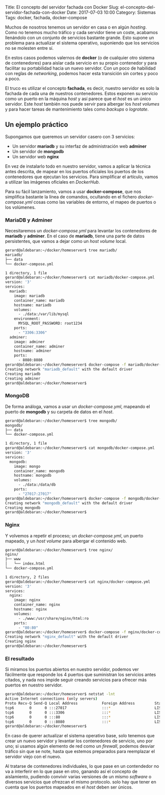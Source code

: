 Title: El concepto del servidor fachada con Docker
Slug: el-concepto-del-servidor-fachada-con-docker
Date: 2017-07-03 10:00
Category: Sistemas
Tags: docker, fachada, docker-compose



Muchos de nosotros tenemos un servidor en casa o en algún *hosting*. Como no tenemos mucho tráfico y cada servidor tiene un coste, acabamos llenándolo con un conjunto de servicios bastante grande. Esto supone un problema para actualizar el sistema operativo, suponiendo que los servicios no se molesten entre sí.

En estos casos podemos valernos de **docker** (o de cualquier otro sistema de contenedores) para aislar cada servicio en su propio contenedor y para facilitar su portabilidad hacia un nuevo servidor. Con un poco de habilidad con reglas de *networking*, podemos hacer esta transición sin cortes y poco a poco.

El truco es utilizar el concepto **fachada**, es decir, nuestro servidor es solo la fachada de cada una de nuestros contenedores. Estos exponen su servicio como un puerto en la máquina *host* y así parece que el *host* es un único servidor. Este *host* también nos puede servir para albergar los *host volumes* y para hacer tareas de mantenimiento tales como *backups* o *logrotate*.

## Un ejemplo práctico

Supongamos que queremos un servidor casero con 3 servicios:

* Un servidor **mariadb** y su interfaz de administración web **adminer**
* Un servidor de **mongodb**
* Un servidor web **nginx**

En vez de instalarlo todo en nuestro servidor, vamos a aplicar la técnica antes descrita, de mapear en los puertos oficiales los puertos de los contenedores que ejecutan los servicios. Para simplificar el artículo, vamos a utilizar las imágenes oficiales en *DockerHub*.

Para su fácil lanzamiento, vamos a usar **docker-compose**, que nos simplifica bastante la línea de comandos, ocultando en el fichero *docker-compose.yml* cosas como las variables de entorno, el mapeo de puertos o los volúmenes.

### MariaDB y Adminer

Necesitaremos un *docker-compose.yml* para levantar los contenedores de **mariadb** y **adminer**. En el caso de **mariadb**, tiene una parte de datos persistentes, que vamos a dejar como un *host volume* local.

```bash
gerard@aldebaran:~/docker/homeserver$ tree mariadb/
mariadb/
├── data
└── docker-compose.yml

1 directory, 1 file
gerard@aldebaran:~/docker/homeserver$ cat mariadb/docker-compose.yml 
version: '3'
services:
  mariadb:
    image: mariadb
    container_name: mariadb
    hostname: mariadb
    volumes:
      - ./data:/var/lib/mysql
    environment:
      MYSQL_ROOT_PASSWORD: root1234
    ports:
      - "3306:3306"
  adminer:
    image: adminer
    container_name: adminer
    hostname: adminer
    ports:
      - 8080:8080
gerard@aldebaran:~/docker/homeserver$ docker-compose -f mariadb/docker-compose.yml up -d
Creating network "mariadb_default" with the default driver
Creating mariadb
Creating adminer
gerard@aldebaran:~/docker/homeserver$ 
```

### MongoDB

De forma análoga, vamos a usar un *docker-compose.yml*, mapeando el puerto de **mongodb** y su carpeta de datos en el *host*.

```bash
gerard@aldebaran:~/docker/homeserver$ tree mongodb/
mongodb/
├── data
└── docker-compose.yml

1 directory, 1 file
gerard@aldebaran:~/docker/homeserver$ cat mongodb/docker-compose.yml 
version: '3'
services:
  mongodb:
    image: mongo
    container_name: mongodb
    hostname: mongodb
    volumes:
      - ./data:/data/db
    ports:
      - "27017:27017"
gerard@aldebaran:~/docker/homeserver$ docker-compose -f mongodb/docker-compose.yml up -d
Creating network "mongodb_default" with the default driver
Creating mongodb
gerard@aldebaran:~/docker/homeserver$ 
```

### Nginx

Y volvemos a repetir el proceso; un *docker-compose.yml*, un puerto mapeado, y un *host volume* para albergar el contenido web.

```bash
gerard@aldebaran:~/docker/homeserver$ tree nginx/
nginx/
├── www
│   └── index.html
└── docker-compose.yml

1 directory, 2 files
gerard@aldebaran:~/docker/homeserver$ cat nginx/docker-compose.yml 
version: '3'
services:
  nginx:
    image: nginx
    container_name: nginx
    hostname: nginx
    volumes:
      - ./www:/usr/share/nginx/html:ro
    ports:
      - "80:80"
gerard@aldebaran:~/docker/homeserver$ docker-compose -f nginx/docker-compose.yml up -d
Creating network "nginx_default" with the default driver
Creating nginx
gerard@aldebaran:~/docker/homeserver$ 
```

### El resultado

Si miramos los puertos abiertos en nuestro servidor, podemos ver fácilmente que responde los 4 puertos que suministran los servicios antes citados, y nada nos impide seguir creando servicios para ofrecer más puertos en nuestro servidor. 

```bash
gerard@aldebaran:~/docker/homeserver$ netstat -lnt
Active Internet connections (only servers)
Proto Recv-Q Send-Q Local Address           Foreign Address         State      
tcp6       0      0 :::27017                :::*                    LISTEN     
tcp6       0      0 :::3306                 :::*                    LISTEN     
tcp6       0      0 :::80                   :::*                    LISTEN     
tcp6       0      0 :::8080                 :::*                    LISTEN     
gerard@aldebaran:~/docker/homeserver$ 
```

En caso de querer actualizar el sistema operativo base, solo tenemos que crear un nuevo servidor y levantar los contenedores de servicio, uno por uno; si usamos algún elemento de red como un *firewall*, podemos desviar tráfico sin que se note, hasta que estemos preparados para reemplazar el servidor viejo con el nuevo.

Al tratarse de contenedores individuales, lo que pase en un contendedor no va a interferir en lo que pase en otro, ganando así el concepto de aislamiento, pudiendo convivir varias versiones de un mismo *software* o diversos servicios que ofrezcan el mismo protocolo. solo hay que tener en cuenta que los puertos mapeados en el *host* deben ser únicos.
